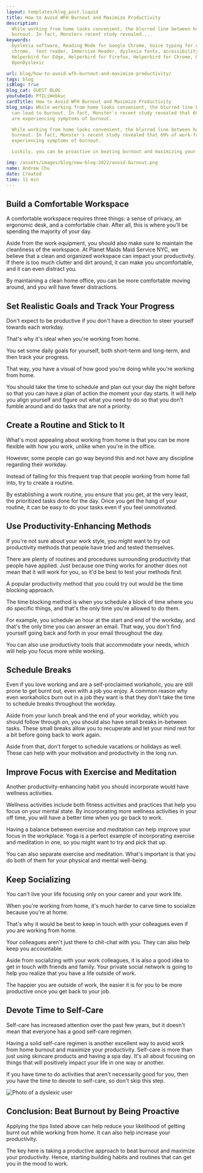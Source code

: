 ```yaml
---
layout: templates/blog_post.liquid
title: How to Avoid WFH Burnout and Maximize Productivity
description:
  While working from home looks convenient, the blurred line between home and employment can lead to
  burnout. In fact, Monsters recent study revealed....
keywords:
  Dyslexia software, Reading Mode for Google Chrome, Voice typing for chrome, Text to speech for
  chrome,  text reader, Immersive Reader, dyslexia fonts, accessibility software, dyslexia software,
  Helperbird for Edge, Helperbird for Firefox, Helperbird for Chrome, Opendyslexic for Chrome,
  OpenDyslexic

url: blog/how-to-avoid-wfh-burnout-and-maximize-productivity/
tags: blog
isBlog: true
blog_cat: GUEST BLOG
youtubeId: PfILiWebkuc
cardTitle: How to Avoid WFH Burnout and Maximize Productivity
blog_snip: While working from home looks convenient, the blurred line between home and employment
  can lead to burnout. In fact, Monster's recent study revealed that 69% of work-from-home employees
  are experiencing symptoms of burnout.

  While working from home looks convenient, the blurred line between home and employment can lead to
  burnout. In fact, Monster's recent study revealed that 69% of work-from-home employees are
  experiencing symptoms of burnout.

  Luckily, you can be proactive in beating burnout and maximizing your productivity.

img: /assets/images/blog/new-blog-2022/avoid-burnout.png
name: Andrew Chu
date: Created
time: 11 min
---
```


## Build a Comfortable Workspace

A comfortable workspace requires three things: a sense of privacy, an ergonomic desk, and a
comfortable chair. After all, this is where you'll be spending the majority of your day.

Aside from the work equipment, you should also make sure to maintain the cleanliness of the
workspace. At Planet Maids Maid Service NYC, we believe that a clean and organized workspace can
impact your productivity. If there is too much clutter and dirt around, it can make you
uncomfortable, and it can even distract you.

By maintaining a clean home office, you can be more comfortable moving around, and you will have
fewer distractions.

## Set Realistic Goals and Track Your Progress

Don't expect to be productive if you don't have a direction to steer yourself towards each workday.

That's why it's ideal when you're working from home.

You set some daily goals for yourself, both short-term and long-term, and then track your progress.

That way, you have a visual of how good you're doing while you're working from home.

You should take the time to schedule and plan out your day the night before so that you can have a
plan of action the moment your day starts. It will help you align yourself and figure out what you
need to do so that you don't fumble around and do tasks that are not a priority.

## Create a Routine and Stick to It

What's most appealing about working from home is that you can be more flexible with how you work,
unlike when you're in the office.

However, some people can go way beyond this and not have any discipline regarding their workday.

Instead of falling for this frequent trap that people working from home fall into, try to create a
routine.

By establishing a work routine, you ensure that you get, at the very least, the prioritized tasks
done for the day. Once you get the hang of your routine, it can be easy to do your tasks even if you
feel unmotivated.

## Use Productivity-Enhancing Methods

If you're not sure about your work style, you might want to try out productivity methods that people
have tried and tested themselves.

There are plenty of routines and procedures surrounding productivity that people have applied. Just
because one thing works for another does not mean that it will work for you, so it'd be best to test
your methods first.

A popular productivity method that you could try out would be the time blocking approach.

The time blocking method is when you schedule a block of time where you do specific things, and
that's the only time you're allowed to do them.

For example, you schedule an hour at the start and end of the workday, and that's the only time you
can answer an email. That way, you don't find yourself going back and forth in your email throughout
the day.

You can also use productivity tools that accommodate your needs, which will help you focus more
while working.

## Schedule Breaks

Even if you love working and are a self-proclaimed workaholic, you are still prone to get burnt out,
even with a job you enjoy. A common reason why even workaholics burn out in a job they want is that
they don't take the time to schedule breaks throughout the workday.

Aside from your lunch break and the end of your workday, which you should follow through on, you
should also have small breaks in-between tasks. These small breaks allow you to recuperate and let
your mind rest for a bit before going back to work again.

Aside from that, don't forget to schedule vacations or holidays as well. These can help with your
motivation and productivity in the long run.

## Improve Focus with Exercise and Meditation

Another productivity-enhancing habit you should incorporate would have wellness activities.

Wellness activities include both fitness activities and practices that help you focus on your mental
state. By incorporating more wellness activities in your off time, you will have a better time when
you go back to work.

Having a balance between exercise and meditation can help improve your focus in the workplace. Yoga
is a perfect example of incorporating exercise and meditation in one, so you might want to try and
pick that up.

You can also separate exercise and meditation. What's important is that you do both of them for your
physical and mental well-being.

## Keep Socializing

You can't live your life focusing only on your career and your work life.

When you're working from home, it's much harder to carve time to socialize because you're at home.

That's why it would be best to keep in touch with your colleagues even if you are working from home.

Your colleagues aren't just there to chit-chat with you. They can also help keep you accountable.

Aside from socializing with your work colleagues, it is also a good idea to get in touch with
friends and family. Your private social network is going to help you realize that you have a life
outside of work.

The happier you are outside of work, the easier it is for you to be more productive once you get
back to your job.

## Devote Time to Self-Care

Self-care has increased attention over the past few years, but it doesn't mean that everyone has a
good self-care regimen.

Having a solid self-care regimen is another excellent way to avoid work from home burnout and
maximize your productivity. Self-care is more than just using skincare products and having a spa
day. It's all about focusing on things that will positively impact your life in one way or another.

If you have time to do activities that aren't necessarily good for you, then you have the time to
devote to self-care, so don't skip this step.

![Photo of a dyslexic user](/assets/images/blog/how-to-avoid-wfh-burnout-and-maximize-productivity/avoid-wfh-burnout-and-maximize-productivity.jpg)

## Conclusion: Beat Burnout by Being Proactive

Applying the tips listed above can help reduce your likelihood of getting burnt out while working
from home. It can also help increase your productivity.

The key here is taking a productive approach to beat burnout and maximize your productivity. Hence,
starting building habits and routines that can get you in the mood to work.
